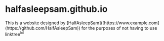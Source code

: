 # halfasleepsam.github.io
<p>This is a website designed by [HalfAsleepSam]([https://www.example.com](https://github.com/HalfAsleepSam)) for the purposes of not having to use linktree<sup>lol</sup>
